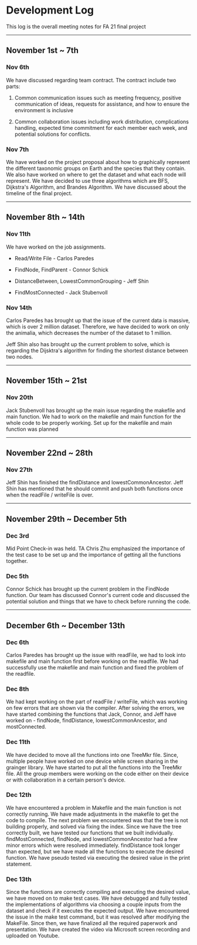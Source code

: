 # Development Log
This log is the overall meeting notes for FA 21 final project

- - - -
## November 1st ~ 7th
### Nov 6th 
We have discussed regarding team contract. The contract include two parts:
1. Common communication issues such as meeting frequency, positive communication of ideas, requests for assistance, and how to ensure the environment is inclusive 

2. Common collaboration issues including work distribution, complications handling, expected time commitment for each member each week, and potential solutions for conflicts. 

### Nov 7th 
We have worked on the project proposal about how to graphically represent the different taxonomic groups on Earth and the species that they contain. We also have worked on where to get the dataset and what each node will represent. We have decided to use three algorithms which are BFS, Dijkstra's Algorithm, and Brandes Algorithm. We have discussed about the timeline of the final project. 
- - - - 
## November 8th ~ 14th
### Nov 11th 
We have worked on the job assignments. 

- Read/Write File - Carlos Paredes

- FindNode, FindParent - Connor Schick 

- DistanceBetween, LowestCommonGrouping - Jeff Shin 

- FindMostConnected - Jack Stubenvoll

### Nov 14th
Carlos Paredes has brought up that the issue of the current data is massive, which is over 2 million dataset. Therefore, we have decided to work on only the animalia, which decreases the number of the dataset to 1 million. 

Jeff Shin also has brought up the current problem to solve, which is regarding the Dijsktra's algorithm for finding the shortest distance between two nodes. 

- - - - 
## November 15th ~ 21st
### Nov 20th
Jack Stubenvoll has brought up the main issue regarding the makefile and main function. We had to work on the makefile and main function for the whole code to be properly working. Set up for the makefile and main function was planned 

- - - -
## November 22nd ~ 28th
### Nov 27th
Jeff Shin has finished the findDistance and lowestCommonAncestor. Jeff Shin has mentioned that he should commit and push both functions once when the readFile / writeFile is over. 

- - - -
## November 29th ~ December 5th
### Dec 3rd 
Mid Point Check-in was held. TA Chris Zhu emphasized the importance of the test case to be set up and the importance of getting all the functions together.

### Dec 5th 
Connor Schick has brought up the current problem in the FindNode function. Our team has discussed Connor's current code and discussed the potential solution and things that we have to check before running the code. 

- - - -
## December 6th ~ December 13th
### Dec 6th
Carlos Paredes has brought up the issue with readFile, we had to look into makefile and main function first before working on the readfile. We had successfully use the makefile and main function and fixed the problem of the readfile. 

### Dec 8th
We had kept working on the part of readFile / writeFile, which was working on few errors that are shown via the compiler. After solving the errors, we have started combining the functions that Jack, Connor, and Jeff have worked on - findNode, findDistance, lowestCommonAncestor, and mostConnected. 

### Dec 11th 
We have decided to move all the functions into one TreeMkr file. Since, multiple people have worked on one device while screen sharing in the grainger library. We have started to put all the functions into the TreeMkr file. All the group members were working on the code either on their device or with collaboration in a certain person's device. 

### Dec 12th 
We have encountered a problem in Makefile and the main function is not correctly running. We have made adjustments in the makefile to get the code to compile. The next problem we encountered was that the tree is not building properly, and solved via fixing the index. Since we have the tree correctly built, we have tested our functions that we built individually. findMostConnected, findNode, and lowestCommonAncestor had a few minor errors which were resolved immediately. findDistance took longer than expected, but we have made all the functions to execute the desired function. We have pseudo tested via executing the desired value in the print statement. 

### Dec 13th
Since the functions are correctly compiling and executing the desired value, we have moved on to make test cases. We have debugged and fully tested the implementations of algorithms via choosing a couple inputs from the dataset and check if it executes the expected output. We have encountered the issue in the make test command, but it was resolved after modifying the MakeFile. Since then, we have finalized all the required paperwork and presentation. We have created the video via Microsoft screen recording and uploaded on Youtube. 
